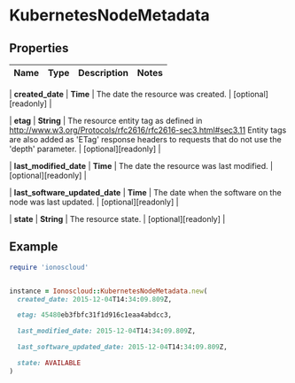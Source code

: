 # KubernetesNodeMetadata

## Properties

| Name | Type | Description | Notes |
| ---- | ---- | ----------- | ----- |

| **created_date** | **Time** | The date the resource was created. | [optional][readonly] |

| **etag** | **String** | The resource entity tag as defined in http://www.w3.org/Protocols/rfc2616/rfc2616-sec3.html#sec3.11  Entity tags are also added as &#39;ETag&#39; response headers to requests that do not use the &#39;depth&#39; parameter. | [optional][readonly] |

| **last_modified_date** | **Time** | The date the resource was last modified. | [optional][readonly] |

| **last_software_updated_date** | **Time** | The date when the software on the node was last updated. | [optional][readonly] |

| **state** | **String** | The resource state. | [optional][readonly] |

## Example

```ruby
require 'ionoscloud'


instance = Ionoscloud::KubernetesNodeMetadata.new(
  created_date: 2015-12-04T14:34:09.809Z,

  etag: 45480eb3fbfc31f1d916c1eaa4abdcc3,

  last_modified_date: 2015-12-04T14:34:09.809Z,

  last_software_updated_date: 2015-12-04T14:34:09.809Z,

  state: AVAILABLE
)
```

